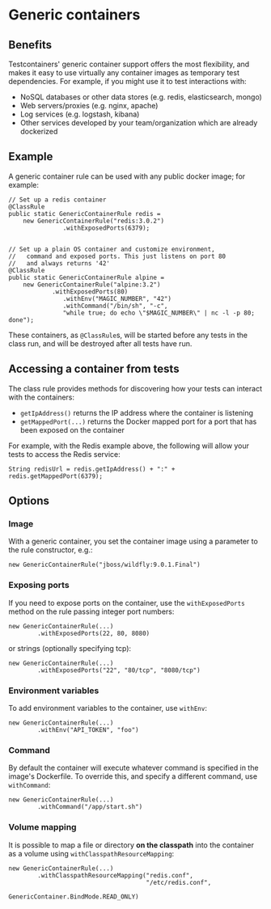 # Generic containers

## Benefits

Testcontainers' generic container support offers the most flexibility, and makes it easy to use virtually any container
images as temporary test dependencies. For example, if you might use it to test interactions with:

* NoSQL databases or other data stores (e.g. redis, elasticsearch, mongo)
* Web servers/proxies (e.g. nginx, apache)
* Log services (e.g. logstash, kibana)
* Other services developed by your team/organization which are already dockerized

## Example

A generic container rule can be used with any public docker image; for example:

    // Set up a redis container
    @ClassRule
    public static GenericContainerRule redis = 
    	new GenericContainerRule("redis:3.0.2")
                   .withExposedPorts(6379);


    // Set up a plain OS container and customize environment, 
    //   command and exposed ports. This just listens on port 80 
    //   and always returns '42'
    @ClassRule
    public static GenericContainerRule alpine = 
    	new GenericContainerRule("alpine:3.2")
        		.withExposedPorts(80)
                   .withEnv("MAGIC_NUMBER", "42")
                   .withCommand("/bin/sh", "-c", 
                   "while true; do echo \"$MAGIC_NUMBER\" | nc -l -p 80; done");

These containers, as `@ClassRule`s, will be started before any tests in the class run, and will be destroyed after all
tests have run.

## Accessing a container from tests

The class rule provides methods for discovering how your tests can interact with the containers:

* `getIpAddress()` returns the IP address where the container is listening
* `getMappedPort(...)` returns the Docker mapped port for a port that has been exposed on the container

For example, with the Redis example above, the following will allow your tests to access the Redis service:

    String redisUrl = redis.getIpAddress() + ":" + redis.getMappedPort(6379);

## Options

### Image

With a generic container, you set the container image using a parameter to the rule constructor, e.g.:

	new GenericContainerRule("jboss/wildfly:9.0.1.Final")

### Exposing ports

If you need to expose ports on the container, use the `withExposedPorts` method on the rule passing integer port numbers:

	new GenericContainerRule(...)
			.withExposedPorts(22, 80, 8080)

or strings (optionally specifying tcp):

	new GenericContainerRule(...)
			.withExposedPorts("22", "80/tcp", "8080/tcp")

### Environment variables

To add environment variables to the container, use `withEnv`:

	new GenericContainerRule(...)
			.withEnv("API_TOKEN", "foo")

### Command

By default the container will execute whatever command is specified in the image's Dockerfile. To override this, and specify a different command, use `withCommand`:

	new GenericContainerRule(...)
	        .withCommand("/app/start.sh")

### Volume mapping

It is possible to map a file or directory **on the classpath** into the container as a volume using `withClasspathResourceMapping`:

	new GenericContainerRule(...)
            .withClasspathResourceMapping("redis.conf",
                                          "/etc/redis.conf",
                                          GenericContainer.BindMode.READ_ONLY)
